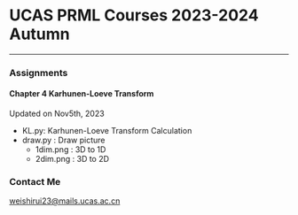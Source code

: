 # UCAS PRML Courses 2023-2024 Autumn
---
### Assignments
#### Chapter 4 Karhunen-Loeve Transform
Updated on Nov5th, 2023
- KL.py: Karhunen-Loeve Transform Calculation
- draw.py : Draw picture
  - 1dim.png : 3D to 1D
  - 2dim.png : 3D to 2D 


### Contact Me
weishirui23@mails.ucas.ac.cn